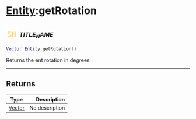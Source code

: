 # [Entity](../entity/README.md):getRotation

### <img src="../../.gitbook/assets/shared.png" width="32" height="32" /> $TITLE_NAME$

```lua
Vector Entity:getRotation()
```

Returns the ent rotation in degrees<br>

-----------------
## Returns

| Type   | Description |
| ------ | ----------: |
| [Vector](../vector/README.md) | No description |
